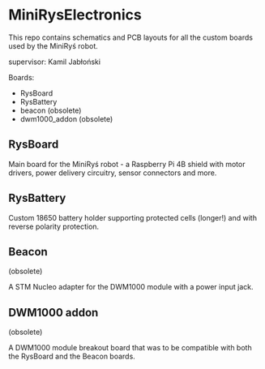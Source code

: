 # MiniRysElectronics
This repo contains schematics and PCB layouts for all the custom boards used by the MiniRyś robot.

supervisor: Kamil Jabłoński

Boards:
* RysBoard
* RysBattery
* beacon (obsolete)
* dwm1000_addon (obsolete)

## RysBoard
Main board for the MiniRyś robot - a Raspberry Pi 4B shield with motor drivers, power delivery circuitry, sensor connectors and more.

## RysBattery
Custom 18650 battery holder supporting protected cells (longer!) and with reverse polarity protection.

## Beacon
(obsolete)

A STM Nucleo adapter for the DWM1000 module with a power input jack.

## DWM1000 addon
(obsolete)

A DWM1000 module breakout board that was to be compatible with both the RysBoard and the Beacon boards.
